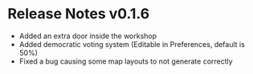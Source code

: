 # Release Notes v0.1.6

- Added an extra door inside the workshop
- Added democratic voting system (Editable in Preferences, default is 50%)
- Fixed a bug causing some map layouts to not generate correctly